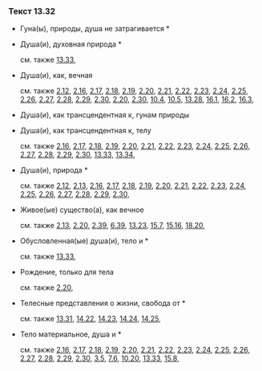 ### Текст 13.32
	
- Гуна(ы), природы, душа не затрагивается \*

	
- Душа(и), духовная природа \*

	см. также  [13.33](../13/1333.md), 
	
- Душа(и), как, вечная

	см. также  [2.12](../02/0212.md),  [2.16](../02/0216.md),  [2.17](../02/0217.md),  [2.18](../02/0218.md),  [2.19](../02/0219.md),  [2.20](../02/0220.md),  [2.21](../02/0221.md),  [2.22](../02/0222.md),  [2.23](../02/0223.md),  [2.24](../02/0224.md),  [2.25](../02/0225.md),  [2.26](../02/0226.md),  [2.27](../02/0227.md),  [2.28](../02/0228.md),  [2.29](../02/0229.md),  [2.30](../02/0230.md),  [2.20](../02/0220.md),  [2.30](../02/0230.md),  [10.4](../10/1004.md),  [10.5](../10/1005.md),  [13.28](../13/1328.md),  [16.1](../16/1601.md),  [16.2](../16/1602.md),  [16.3](../16/1603.md), 
	
- Душа(и), как трансцендентная к, гунам природы

	
- Душа(и), как трансцендентная к, телу

	см. также  [2.16](../02/0216.md),  [2.17](../02/0217.md),  [2.18](../02/0218.md),  [2.19](../02/0219.md),  [2.20](../02/0220.md),  [2.21](../02/0221.md),  [2.22](../02/0222.md),  [2.23](../02/0223.md),  [2.24](../02/0224.md),  [2.25](../02/0225.md),  [2.26](../02/0226.md),  [2.27](../02/0227.md),  [2.28](../02/0228.md),  [2.29](../02/0229.md),  [2.30](../02/0230.md),  [13.33](../13/1333.md),  [13.34](../13/1334.md), 
	
- Душа(и), природа \*

	см. также  [2.12](../02/0212.md),  [2.13](../02/0213.md),  [2.16](../02/0216.md),  [2.17](../02/0217.md),  [2.18](../02/0218.md),  [2.19](../02/0219.md),  [2.20](../02/0220.md),  [2.21](../02/0221.md),  [2.22](../02/0222.md),  [2.23](../02/0223.md),  [2.24](../02/0224.md),  [2.25](../02/0225.md),  [2.26](../02/0226.md),  [2.27](../02/0227.md),  [2.28](../02/0228.md),  [2.29](../02/0229.md),  [2.30](../02/0230.md), 
	
- Живое(ые) существо(а), как вечное

	см. также  [2.13](../02/0213.md),  [2.20](../02/0220.md),  [2.39](../02/0239.md),  [6.39](../06/0639.md),  [13.23](../13/1323.md),  [15.7](../15/1507.md),  [15.16](../15/1516.md),  [18.20](../18/1820.md), 
	
- Обусловленная(ые) душа(и), тело и \*

	см. также  [13.33](../13/1333.md), 
	
- Рождение, только для тела

	см. также  [2.20](../02/0220.md), 
	
- Телесные представления о жизни, свобода от \*

	см. также  [13.31](../13/1331.md),  [14.22](../14/1422.md),  [14.23](../14/1423.md),  [14.24](../14/1424.md),  [14.25](../14/1425.md), 
	
- Тело материальное, душа и \*

	см. также  [2.16](../02/0216.md),  [2.17](../02/0217.md),  [2.18](../02/0218.md),  [2.19](../02/0219.md),  [2.20](../02/0220.md),  [2.21](../02/0221.md),  [2.22](../02/0222.md),  [2.23](../02/0223.md),  [2.24](../02/0224.md),  [2.25](../02/0225.md),  [2.26](../02/0226.md),  [2.27](../02/0227.md),  [2.28](../02/0228.md),  [2.29](../02/0229.md),  [2.30](../02/0230.md),  [3.5](../03/0305.md),  [7.6](../07/0706.md),  [10.20](../10/1020.md),  [13.33](../13/1333.md),  [15.8](../15/1508.md), 
